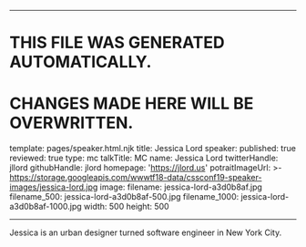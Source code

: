 ----

# THIS FILE WAS GENERATED AUTOMATICALLY.
# CHANGES MADE HERE WILL BE OVERWRITTEN.

template: pages/speaker.html.njk
title: Jessica Lord
speaker:
  published: true
  reviewed: true
  type: mc
  talkTitle: MC
  name: Jessica Lord
  twitterHandle: jllord
  githubHandle: jlord
  homepage: 'https://jlord.us'
  potraitImageUrl: >-
    https://storage.googleapis.com/wwwtf18-data/cssconf19-speaker-images/jessica-lord.jpg
  image:
    filename: jessica-lord-a3d0b8af.jpg
    filename_500: jessica-lord-a3d0b8af-500.jpg
    filename_1000: jessica-lord-a3d0b8af-1000.jpg
    width: 500
    height: 500

----

Jessica is an urban designer turned software engineer in New York City.
